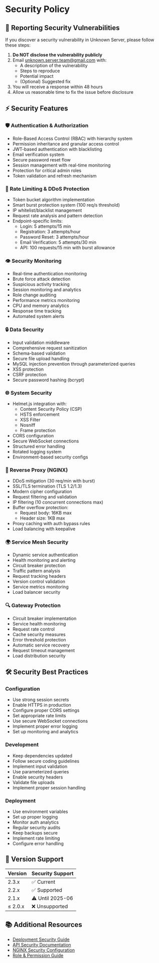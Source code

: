 # Security Policy

## 🔐 Reporting Security Vulnerabilities

If you discover a security vulnerability in Unknown Server, please follow these steps:

1. **Do NOT disclose the vulnerability publicly**
2. Email unknown.server.team@gmail.com with:
   - A description of the vulnerability
   - Steps to reproduce
   - Potential impact
   - (Optional) Suggested fix
3. You will receive a response within 48 hours
4. Allow us reasonable time to fix the issue before disclosure

## ⚡ Security Features

### 🛡️ Authentication & Authorization
- Role-Based Access Control (RBAC) with hierarchy system
- Permission inheritance and granular access control
- JWT-based authentication with blacklisting
- Email verification system
- Secure password reset flow
- Session management with real-time monitoring
- Protection for critical admin roles
- Token validation and refresh mechanism

### 🚫 Rate Limiting & DDoS Protection
- Token bucket algorithm implementation
- Smart burst protection system (100 req/s threshold)
- IP whitelist/blacklist management
- Request rate analysis and pattern detection
- Endpoint-specific limits:
  - Login: 5 attempts/15 min
  - Registration: 3 attempts/hour
  - Password Reset: 3 attempts/hour
  - Email Verification: 5 attempts/30 min
  - API: 100 requests/15 min with burst allowance

### 👁️ Security Monitoring
- Real-time authentication monitoring
- Brute force attack detection
- Suspicious activity tracking
- Session monitoring and analytics
- Role change auditing
- Performance metrics monitoring
- CPU and memory analytics
- Response time tracking
- Automated system alerts

### 🔒 Data Security
- Input validation middleware
- Comprehensive request sanitization
- Schema-based validation
- Secure file upload handling
- MySQL injection prevention through parameterized queries
- XSS protection
- CSRF protection
- Secure password hashing (bcrypt)

### 🌐 System Security
- Helmet.js integration with:
  - Content Security Policy (CSP)
  - HSTS enforcement
  - XSS Filter
  - Nosniff
  - Frame protection
- CORS configuration
- Secure WebSocket connections
- Structured error handling
- Rotated logging system
- Environment-based security configs

### 🔄 Reverse Proxy (NGINX)
- DDoS mitigation (30 req/min with burst)
- SSL/TLS termination (TLS 1.2/1.3)
- Modern cipher configuration
- Request filtering and validation
- IP filtering (10 concurrent connections max)
- Buffer overflow protection:
  - Request body: 16KB max
  - Header size: 1KB max
- Proxy caching with auth bypass rules
- Load balancing with keepalive

### 🌍 Service Mesh Security
- Dynamic service authentication
- Health monitoring and alerting
- Circuit breaker protection
- Traffic pattern analysis
- Request tracking headers
- Version control validation
- Service metrics monitoring
- Load balancer security

### 🔍 Gateway Protection
- Circuit breaker implementation
- Service health monitoring
- Request rate control
- Cache security measures
- Error threshold protection
- Automatic service recovery
- Request timeout management
- Load distribution security

## 🛠️ Security Best Practices

### Configuration
- Use strong session secrets
- Enable HTTPS in production
- Configure proper CORS settings
- Set appropriate rate limits
- Use secure WebSocket connections
- Implement proper error logging
- Set up monitoring and analytics

### Development
- Keep dependencies updated
- Follow secure coding guidelines
- Implement input validation
- Use parameterized queries
- Enable security headers
- Validate file uploads
- Implement proper session handling

### Deployment
- Use environment variables
- Set up proper logging
- Monitor auth analytics
- Regular security audits
- Keep backups secure
- Implement rate limiting
- Configure error handling

## 📝 Version Support

| Version | Security Support |
|---------|-----------------|
| 2.3.x   | ✅ Current      |
| 2.2.x   | ✅ Supported    |
| 2.1.x   | ⚠️ Until 2025-06|
| ≤ 2.0.x | ❌ Unsupported  |

## 📚 Additional Resources

- [Deployment Security Guide](./docs/deployment.md)
- [API Security Documentation](./docs/api.md)
- [NGINX Security Configuration](./docs/nginx-deployment.md)
- [Role & Permission Guide](./docs/roles-and-permissions.md)